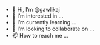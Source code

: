 - 👋 Hi, I’m @gawlikaj
- 👀 I’m interested in ...
- 🌱 I’m currently learning ...
- 💞️ I’m looking to collaborate on ...
- 📫 How to reach me ...

<!---
gawlikaj/gawlikaj is a ✨ special ✨ repository because its `README.md` (this file) appears on your GitHub profile.
You can click the Preview link to take a look at your changes.
--->

